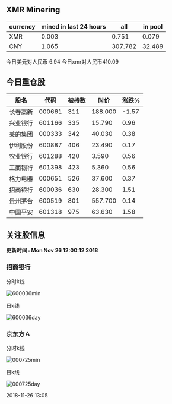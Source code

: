 ## XMR Minering

|currency|mined in last 24 hours|all|in pool|
|---|---|---|---|
|XMR|0.003|0.751|0.079|
|CNY|1.065|307.782|32.489|

今日美元对人民币 6.94	今日xmr对人民币410.09


## 今日重仓股 

|股名|代码|被持数|时价|涨跌%|
|---|---|---|---|---|
|长春高新|000661|311|188.000|-1.57|
|兴业银行|601166|335|15.790|0.96|
|美的集团|000333|342|40.030|0.38|
|伊利股份|600887|406|23.490|0.17|
|农业银行|601288|420|3.590|0.56|
|工商银行|601398|423|5.360|0.56|
|格力电器|000651|526|37.600|0.37|
|招商银行|600036|630|28.300|1.51|
|贵州茅台|600519|801|557.700|0.14|
|中国平安|601318|975|63.630|1.58|

## 关注股信息
**更新时间 : Mon Nov 26 12:00:12 2018**
### 招商银行 
分时k线

![600036min](http://image.sinajs.cn/newchart/min/n/sh600036.gif)

日k线

![600036day](http://image.sinajs.cn/newchart/daily/n/sh600036.gif)

### 京东方Ａ 
分时k线

![000725min](http://image.sinajs.cn/newchart/min/n/sz000725.gif)

日k线

![000725day](http://image.sinajs.cn/newchart/daily/n/sz000725.gif)

2018-11-26 13:05